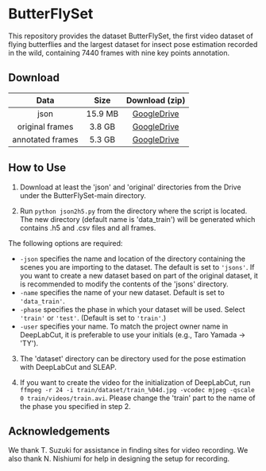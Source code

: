 # ButterFlySet

This repository provides the dataset ButterFlySet, the first video dataset of flying butterflies and the largest dataset for insect pose estimation recorded in the wild, containing 7440 frames with nine key points annotation.


## Download

| Data | Size | Download (zip) |
| :---: | :---: | :---: |
| json | 15.9 MB | [GoogleDrive](https://drive.google.com/drive/folders/1hnuOXGnViC3GLgfz2ndvaQJyCDpdqXSr?usp=share_link) |
| original frames | 3.8 GB | [GoogleDrive](https://drive.google.com/drive/folders/1pvHIArTxYaDH7CTkW9TaqXSxqZrygqhi?usp=share_link) |
| annotated frames | 5.3 GB | [GoogleDrive](https://drive.google.com/drive/folders/1axcFOQKBO7f72v7qjN5oD7VlWOoLU2LM?usp=share_link) |


## How to Use

1. Download at least the 'json' and 'original' directories from the Drive under the ButterFlySet-main directory.

2. Run `python json2h5.py` from the directory where the script is located. The new directory (default name is 'data_train') will be generated which contains .h5 and .csv files and all frames.

The following options are required:
- `-json` specifies the name and location of the directory containing the scenes you are importing to the dataset. The default is set to `'jsons'`. If you want to create a new dataset based on part of the original dataset, it is recommended to modify the contents of the 'jsons' directory.
- `-name` specifies the name of your new dataset. Default is set to `'data_train'`.
- `-phase` specifies the phase in which your dataset will be used. Select `'train'` or `'test'`. (Default is set to `'train'`.)
- `-user` specifies your name. To match the project owner name in DeepLabCut, it is preferable to use your initials (e.g., Taro Yamada → 'TY').

3. The 'dataset' directory can be directory used for the pose estimation with DeepLabCut and SLEAP.

4. If you want to create the video for the initialization of DeepLabCut, run `ffmpeg -r 24 -i train/dataset/train_%04d.jpg -vcodec mjpeg -qscale 0 train/videos/train.avi`. Please change the 'train' part to the name of the phase you specified in step 2.


## Acknowledgements
We thank T. Suzuki for assistance in finding sites for video recording. We also thank N. Nishiumi for help in designing the setup for recording.
